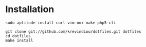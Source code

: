 Installation
============

    sudo aptitude install curl vim-nox make php5-cli

    git clone git://github.com/krevindiou/dotfiles.git dotfiles
    cd dotfiles
    make install
